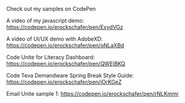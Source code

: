Check out my samples on CodePen

A video of my javascript demo:
https://codepen.io/erockschafer/pen/ExydVGz

A video of UI/UX demo with AdobeXD:
https://codepen.io/erockschafer/pen/oNLaXBd

Code Unite for Literacy Dashboard:
https://codepen.io/erockschafer/pen/QWEjBKQ

Code Teva Demandware Spring Break Style Guide:
https://codepen.io/erockschafer/pen/jOrKGeZ

Email Unite sample 1:
https://codepen.io/erockschafer/pen/rNLKmmr

